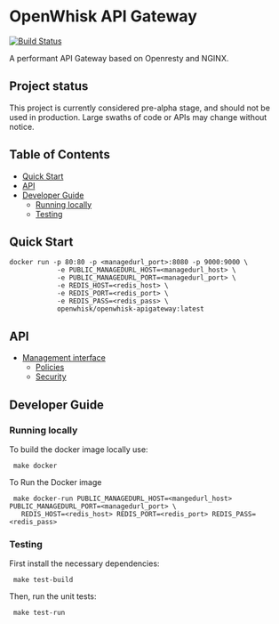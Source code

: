OpenWhisk API Gateway
=============
[![Build Status](https://travis-ci.org/openwhisk/openwhisk-apigateway.svg?branch=master)](https://travis-ci.org/openwhisk/openwhisk-apigateway)

A performant API Gateway based on Openresty and NGINX.

Project status
---------------
This project is currently considered pre-alpha stage, and should not be used in production. Large swaths of code or APIs may change without notice.


## Table of Contents
 
* [Quick Start](#quick-start)
* [API](#api)
* [Developer Guide](#developer-guide)
  * [Running locally](#running-locally)
  * [Testing](#testing)


## Quick Start

```
docker run -p 80:80 -p <managedurl_port>:8080 -p 9000:9000 \
            -e PUBLIC_MANAGEDURL_HOST=<managedurl_host> \
            -e PUBLIC_MANAGEDURL_PORT=<managedurl_port> \
            -e REDIS_HOST=<redis_host> \
            -e REDIS_PORT=<redis_port> \
            -e REDIS_PASS=<redis_pass> \
            openwhisk/openwhisk-apigateway:latest
```

## API
- [Management interface](https://github.com/openwhisk/openwhisk-apigateway/blob/master/doc/management_interface.md)
  - [Policies](https://github.com/openwhisk/openwhisk-apigateway/blob/master/doc/policies.md)
  - [Security](https://github.com/openwhisk/openwhisk-apigateway/blob/master/doc/security.md)


## Developer Guide

### Running locally

 To build the docker image locally use:
 ```
  make docker
 ```

 To Run the Docker image
 ```
  make docker-run PUBLIC_MANAGEDURL_HOST=<mangedurl_host> PUBLIC_MANAGEDURL_PORT=<managedurl_port> \
    REDIS_HOST=<redis_host> REDIS_PORT=<redis_port> REDIS_PASS=<redis_pass>
 ```

 
### Testing

 First install the necessary dependencies:
 ```
  make test-build
 ```
 Then, run the unit tests:
 ```
  make test-run
 ```

